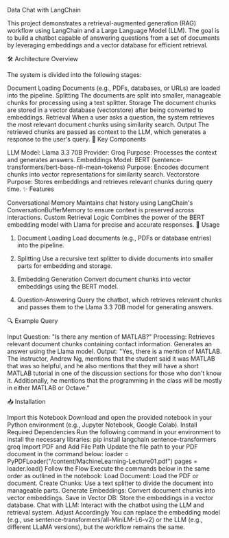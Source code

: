 Data Chat with LangChain

This project demonstrates a retrieval-augmented generation (RAG) workflow using LangChain and a Large Language Model (LLM). The goal is to build a chatbot capable of answering questions from a set of documents by leveraging embeddings and a vector database for efficient retrieval.

🛠️ Architecture Overview

The system is divided into the following stages:

Document Loading
Documents (e.g., PDFs, databases, or URLs) are loaded into the pipeline.
Splitting
The documents are split into smaller, manageable chunks for processing using a text splitter.
Storage
The document chunks are stored in a vector database (vectorstore) after being converted to embeddings.
Retrieval
When a user asks a question, the system retrieves the most relevant document chunks using similarity search.
Output
The retrieved chunks are passed as context to the LLM, which generates a response to the user's query.
🔑 Key Components

LLM
Model: Llama 3.3 70B
Provider: Groq
Purpose: Processes the context and generates answers.
Embeddings
Model: BERT
(sentence-transformers/bert-base-nli-mean-tokens)
Purpose: Encodes document chunks into vector representations for similarity search.
Vectorstore
Purpose: Stores embeddings and retrieves relevant chunks during query time.
✨ Features

Conversational Memory
Maintains chat history using LangChain's ConversationBufferMemory to ensure context is preserved across interactions.
Custom Retrieval Logic
Combines the power of the BERT embedding model with Llama for precise and accurate responses.
🚀 Usage

1. Document Loading
Load documents (e.g., PDFs or database entries) into the pipeline.

2. Splitting
Use a recursive text splitter to divide documents into smaller parts for embedding and storage.

3. Embedding Generation
Convert document chunks into vector embeddings using the BERT model.

4. Question-Answering
Query the chatbot, which retrieves relevant chunks and passes them to the Llama 3.3 70B model for generating answers.

🔍 Example Query

Input Question:
"Is there any mention of MATLAB?"
Processing:
Retrieves relevant document chunks containing contact information.
Generates an answer using the Llama model.
Output:
"Yes, there is a mention of MATLAB. The instructor, Andrew Ng, mentions that the student said it was MATLAB that was so helpful, and he also mentions that they will have a short MATLAB tutorial in one of the discussion sections for those who don't know it. Additionally, he mentions that the programming in the class will be mostly in either MATLAB or Octave."

📥 Installation

Import this Notebook
Download and open the provided notebook in your Python environment (e.g., Jupyter Notebook, Google Colab).
Install Required Dependencies
Run the following command in your environment to install the necessary libraries:
pip install langchain sentence-transformers groq
Import PDF and Add File Path
Update the file path to your PDF document in the command below:
loader = PyPDFLoader("/content/MachineLearning-Lecture01.pdf")
pages = loader.load()
Follow the Flow
Execute the commands below in the same order as outlined in the notebook:
Load Document: Load the PDF or document.
Create Chunks: Use a text splitter to divide the document into manageable parts.
Generate Embeddings: Convert document chunks into vector embeddings.
Save in Vector DB: Store the embeddings in a vector database.
Chat with LLM: Interact with the chatbot using the LLM and retrieval system.
Adjust Accordingly
You can replace the embedding model (e.g., use sentence-transformers/all-MiniLM-L6-v2) or the LLM (e.g., different LLaMA versions), but the workflow remains the same.


